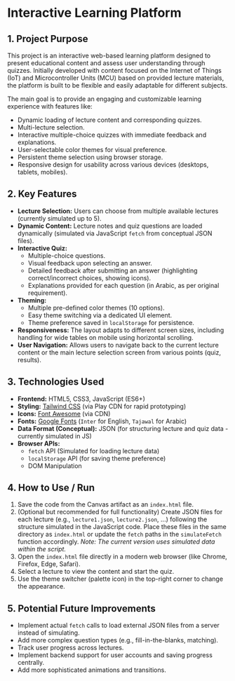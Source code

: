 # Interactive Learning Platform 

## 1. Project Purpose

This project is an interactive web-based learning platform designed to present educational content and assess user understanding through quizzes. Initially developed with content focused on the Internet of Things (IoT) and Microcontroller Units (MCU) based on provided lecture materials, the platform is built to be flexible and easily adaptable for different subjects.

The main goal is to provide an engaging and customizable learning experience with features like:
* Dynamic loading of lecture content and corresponding quizzes.
* Multi-lecture selection.
* Interactive multiple-choice quizzes with immediate feedback and explanations.
* User-selectable color themes for visual preference.
* Persistent theme selection using browser storage.
* Responsive design for usability across various devices (desktops, tablets, mobiles).

## 2. Key Features

* **Lecture Selection:** Users can choose from multiple available lectures (currently simulated up to 5).
* **Dynamic Content:** Lecture notes and quiz questions are loaded dynamically (simulated via JavaScript `fetch` from conceptual JSON files).
* **Interactive Quiz:**
    * Multiple-choice questions.
    * Visual feedback upon selecting an answer.
    * Detailed feedback after submitting an answer (highlighting correct/incorrect choices, showing icons).
    * Explanations provided for each question (in Arabic, as per original requirement).
* **Theming:**
    * Multiple pre-defined color themes (10 options).
    * Easy theme switching via a dedicated UI element.
    * Theme preference saved in `localStorage` for persistence.
* **Responsiveness:** The layout adapts to different screen sizes, including handling for wide tables on mobile using horizontal scrolling.
* **User Navigation:** Allows users to navigate back to the current lecture content or the main lecture selection screen from various points (quiz, results).

## 3. Technologies Used

* **Frontend:** HTML5, CSS3, JavaScript (ES6+)
* **Styling:** [Tailwind CSS](https://tailwindcss.com/) (via Play CDN for rapid prototyping)
* **Icons:** [Font Awesome](https://fontawesome.com/) (via CDN)
* **Fonts:** [Google Fonts](https://fonts.google.com/) (`Inter` for English, `Tajawal` for Arabic)
* **Data Format (Conceptual):** JSON (for structuring lecture and quiz data - currently simulated in JS)
* **Browser APIs:**
    * `fetch` API (Simulated for loading lecture data)
    * `localStorage` API (for saving theme preference)
    * DOM Manipulation

## 4. How to Use / Run

1.  Save the code from the Canvas artifact as an `index.html` file.
2.  (Optional but recommended for full functionality) Create JSON files for each lecture (e.g., `lecture1.json`, `lecture2.json`, ...) following the structure simulated in the JavaScript code. Place these files in the same directory as `index.html` or update the `fetch` paths in the `simulateFetch` function accordingly. *Note: The current version uses simulated data within the script.*
3.  Open the `index.html` file directly in a modern web browser (like Chrome, Firefox, Edge, Safari).
4.  Select a lecture to view the content and start the quiz.
5.  Use the theme switcher (palette icon) in the top-right corner to change the appearance.

## 5. Potential Future Improvements

* Implement actual `fetch` calls to load external JSON files from a server instead of simulating.
* Add more complex question types (e.g., fill-in-the-blanks, matching).
* Track user progress across lectures.
* Implement backend support for user accounts and saving progress centrally.
* Add more sophisticated animations and transitions.
